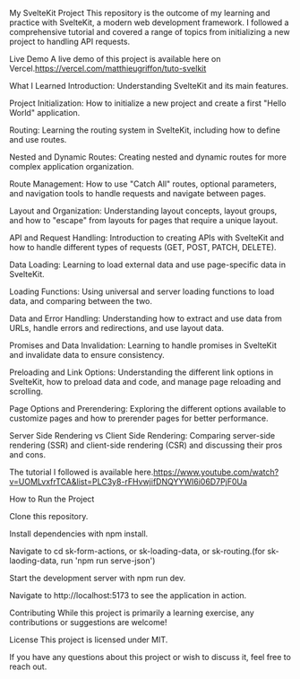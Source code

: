 My SvelteKit Project
This repository is the outcome of my learning and practice with SvelteKit, a modern web development framework. I followed a comprehensive tutorial and covered a range of topics from initializing a new project to handling API requests.

Live Demo
A live demo of this project is available here on Vercel.https://vercel.com/matthieugriffon/tuto-svelkit

What I Learned
Introduction: Understanding SvelteKit and its main features.

Project Initialization: How to initialize a new project and create a first "Hello World" application.

Routing: Learning the routing system in SvelteKit, including how to define and use routes.

Nested and Dynamic Routes: Creating nested and dynamic routes for more complex application organization.

Route Management: How to use "Catch All" routes, optional parameters, and navigation tools to handle requests and navigate between pages.

Layout and Organization: Understanding layout concepts, layout groups, and how to "escape" from layouts for pages that require a unique layout.

API and Request Handling: Introduction to creating APIs with SvelteKit and how to handle different types of requests (GET, POST, PATCH, DELETE).

Data Loading: Learning to load external data and use page-specific data in SvelteKit.

Loading Functions: Using universal and server loading functions to load data, and comparing between the two.

Data and Error Handling: Understanding how to extract and use data from URLs, handle errors and redirections, and use layout data.

Promises and Data Invalidation: Learning to handle promises in SvelteKit and invalidate data to ensure consistency.

Preloading and Link Options: Understanding the different link options in SvelteKit, how to preload data and code, and manage page reloading and scrolling.

Page Options and Prerendering: Exploring the different options available to customize pages and how to prerender pages for better performance.

Server Side Rendering vs Client Side Rendering: Comparing server-side rendering (SSR) and client-side rendering (CSR) and discussing their pros and cons.

The tutorial I followed is available here.https://www.youtube.com/watch?v=UOMLvxfrTCA&list=PLC3y8-rFHvwjifDNQYYWI6i06D7PjF0Ua

How to Run the Project

Clone this repository.

Install dependencies with npm install.

Navigate to cd sk-form-actions, or sk-loading-data, or sk-routing.(for sk-laoding-data, run 'npm run serve-json')

Start the development server with npm run dev.

Navigate to http://localhost:5173 to see the application in action.

Contributing
While this project is primarily a learning exercise, any contributions or suggestions are welcome!

License
This project is licensed under MIT.

If you have any questions about this project or wish to discuss it, feel free to reach out.
